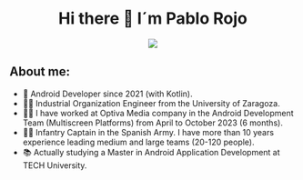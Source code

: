 <div align="center">
<h1 align="center">Hi there 👋 I´m Pablo Rojo </h1>
<img src="https://user-images.githubusercontent.com/128259399/231845679-87d7ca55-52c2-4f41-87ae-13ba8888f668.png">
</div>

## About me:

- 📲 Android Developer since 2021 (with Kotlin).
- 👨‍🎓 Industrial Organization Engineer from the University of Zaragoza.
- 👨‍💼 I have worked at Optiva Media company in the Android Development Team (Multiscreen Platforms) from April to October 2023 (6 months).
- 👮‍♂️ Infantry Captain in the Spanish Army. I have more than 10 years experience leading medium and large teams (20-120 people).
- 📚 Actually studying a Master in Android Application Development at TECH University.
<br>
